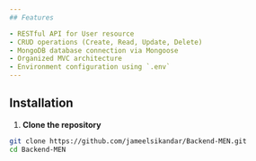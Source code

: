 ```yaml
---
## Features

- RESTful API for User resource
- CRUD operations (Create, Read, Update, Delete)
- MongoDB database connection via Mongoose
- Organized MVC architecture
- Environment configuration using `.env`
---
```


## Installation

1. **Clone the repository**

```bash
git clone https://github.com/jameelsikandar/Backend-MEN.git
cd Backend-MEN

```
